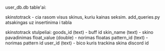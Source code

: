 user_db.db table'ai:

skinstotrack - cia rasom visus skinus, kuriu kainas seksim. add_queries.py atsakingas uz insertinima i tabla

skinstotrack stulpeliai:
goods_id (text) - buff id
skin_name (text) - skino pavadinimas
float_value (double) - norimas floatas
pattern_id (text) - norimas pattern id
user_id (text) - bico kuris trackina skina discord id
